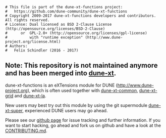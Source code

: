 ```
# This file is part of the dune-xt-functions project:
#   https://github.com/dune-community/dune-xt-functions
# Copyright 2009-2017 dune-xt-functions developers and contributors. All rights reserved.
# License: Dual licensed as BSD 2-Clause License (http://opensource.org/licenses/BSD-2-Clause)
#      or  GPL-2.0+ (http://opensource.org/licenses/gpl-license)
#          with "runtime exception" (http://www.dune-project.org/license.html)
# Authors:
#   Felix Schindler (2016 - 2017)
```

## Note: This repository is not maintained anymore and has been merged into [dune-xt](https://zivgitlab.uni-muenster.de/ag-ohlberger/dune-community/dune-xt).

dune-xt-functions is an eXTensions module for DUNE (http://www.dune-project.org),
which is often used together with [dune-xt-common](https://github.com/dune-community/dune-xt-common),
[dune-xt-grid](https://github.com/dune-community/dune-xt-grid) and
[dune-xt-la](https://github.com/dune-community/dune-xt-la).

New users may best try out this module by using the git supermodule
[dune-xt-super](https://github.com/dune-community/dune-xt-super), experienced
DUNE users may go ahead.

Please see our [github page](https://github.com/dune-community/dune-xt-functions)
for issue tracking and further information. If you want to start hacking, go
ahead and fork us on github and have a look at the
[CONTRIBUTING.md](https://github.com/dune-community/dune-xt-functions/blob/master/CONTRIBUTING.md).
